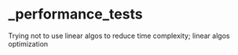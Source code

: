 # _performance_tests

Trying not to use linear algos to reduce time complexity; linear algos optimization
